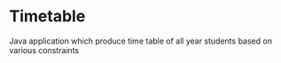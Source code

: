 # Timetable
Java application which produce time table of all year students based on various constraints
